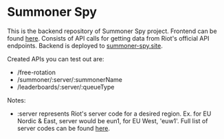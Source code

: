 # Summoner Spy

This is the backend repository of Summoner Spy project. Frontend can be found [here](https://github.com/marinactonci/SummonerSpy-client).
Consists of API calls for getting data from Riot's official API endpoints.
Backend is deployed to [summoner-spy.site](https://summoner-spy.site/).

Created APIs you can test out are:
- /free-rotation
- /summoner/:server/:summonerName
- /leaderboards/:server/:queueType

Notes:
- :server represents Riot's server code for a desired region. Ex. for EU Nordic & East, server would be eun1, for EU West, 'euw1'. Full list of server codes can be found [here](https://developer.riotgames.com/docs/lol#routing-values).
